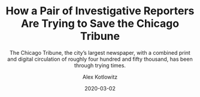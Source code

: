 ---
date: "2020-03-02"
title: "How a Pair of Investigative Reporters Are Trying to Save the Chicago Tribune"
subtitle: "The Chicago Tribune, the city’s largest newspaper, with a combined print and digital circulation of roughly four hundred and fifty thousand, has been through trying times."
link: "https://www.newyorker.com/news/dispatch/how-a-pair-of-investigative-reporters-are-trying-to-save-the-chicago-tribune"
author: "Alex Kotlowitz"
publication: "The New Yorker"
category: "Culture"
subcategory: ""
readingtime: "10"
---
